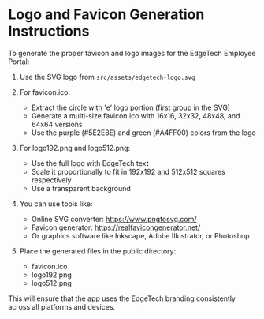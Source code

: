 # Logo and Favicon Generation Instructions

To generate the proper favicon and logo images for the EdgeTech Employee Portal:

1. Use the SVG logo from `src/assets/edgetech-logo.svg`

2. For favicon.ico:
   - Extract the circle with 'e' logo portion (first group in the SVG)
   - Generate a multi-size favicon.ico with 16x16, 32x32, 48x48, and 64x64 versions
   - Use the purple (#5E2E8E) and green (#A4FF00) colors from the logo

3. For logo192.png and logo512.png:
   - Use the full logo with EdgeTech text
   - Scale it proportionally to fit in 192x192 and 512x512 squares respectively
   - Use a transparent background

4. You can use tools like:
   - Online SVG converter: https://www.pngtosvg.com/
   - Favicon generator: https://realfavicongenerator.net/
   - Or graphics software like Inkscape, Adobe Illustrator, or Photoshop

5. Place the generated files in the public directory:
   - favicon.ico
   - logo192.png
   - logo512.png

This will ensure that the app uses the EdgeTech branding consistently across all platforms and devices. 